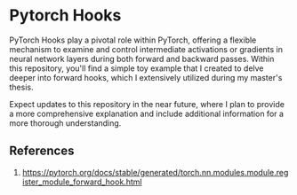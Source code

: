 # Pytorch Hooks
PyTorch Hooks play a pivotal role within PyTorch, offering a flexible mechanism to examine and control intermediate activations or gradients in neural network layers during both forward and backward passes. Within this repository, you'll find a simple toy example that I created to delve deeper into forward hooks, which I extensively utilized during my master's thesis.

Expect updates to this repository in the near future, where I plan to provide a more comprehensive explanation and include additional information for a more thorough understanding.

## References

1. https://pytorch.org/docs/stable/generated/torch.nn.modules.module.register_module_forward_hook.html
